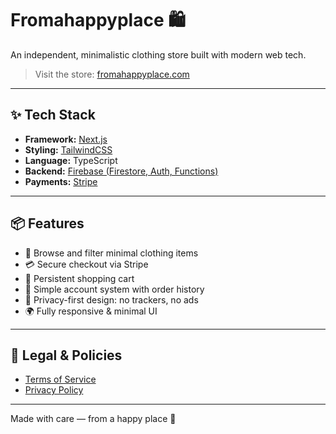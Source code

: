 # Fromahappyplace 🛍️

An independent, minimalistic clothing store built with modern web tech.

> Visit the store: [fromahappyplace.com](https://fromahappyplace.com)

---

## ✨ Tech Stack

- **Framework:** [Next.js](https://nextjs.org/)
- **Styling:** [TailwindCSS](https://tailwindcss.com/)
- **Language:** TypeScript
- **Backend:** [Firebase (Firestore, Auth, Functions)](https://firebase.google.com/)
- **Payments:** [Stripe](https://stripe.com/)

---

## 📦 Features

- 🧵 Browse and filter minimal clothing items
- 💳 Secure checkout via Stripe
- 🛒 Persistent shopping cart
- 👤 Simple account system with order history
- 🔐 Privacy-first design: no trackers, no ads
- 🌍 Fully responsive & minimal UI

---

## 📄 Legal & Policies

- [Terms of Service](fromahappyplace.com/terms-of-service)
- [Privacy Policy](fromahappyplace.com/privacy-policy)

---

Made with care — from a happy place 🤍
